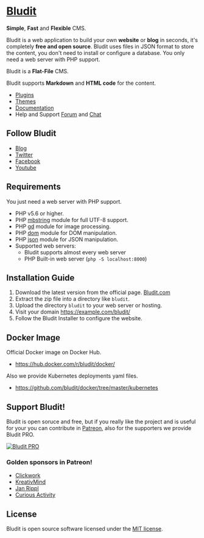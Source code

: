 [Bludit](https://www.bludit.com/)
================================
**Simple**, **Fast** and **Flexible** CMS.

Bludit is a web application to build your own **website** or **blog** in seconds, it's completely **free and open source**. Bludit uses files in JSON format to store the content, you don't need to install or configure a database. You only need a web server with PHP support.

Bludit is a **Flat-File** CMS.

Bludit supports **Markdown** and **HTML code** for the content.

- [Plugins](https://plugins.bludit.com)
- [Themes](https://themes.bludit.com)
- [Documentation](https://docs.bludit.com)
- Help and Support [Forum](https://forum.bludit.org) and [Chat](https://gitter.im/bludit/support)

Follow Bludit
---------------

- [Blog](https://blog.bludit.com)
- [Twitter](https://twitter.com/bludit)
- [Facebook](https://www.facebook.com/bluditcms)
- [Youtube](https://www.youtube.com/c/Bluditcms)

Requirements
------------

You just need a web server with PHP support.

- PHP v5.6 or higher.
- PHP [mbstring](http://php.net/manual/en/book.mbstring.php) module for full UTF-8 support.
- PHP [gd](http://php.net/manual/en/book.image.php) module for image processing.
- PHP [dom](http://php.net/manual/en/book.dom.php) module for DOM manipulation.
- PHP [json](http://php.net/manual/en/book.json.php) module for JSON manipulation.
- Supported web servers:
   * Bludit supports almost every web server
   * PHP Built-in web server (`php -S localhost:8000`)

Installation Guide
------------------

1. Download the latest version from the official page. [Bludit.com](https://www.bludit.com)
2. Extract the zip file into a directory like `bludit`.
3. Upload the directory `bludit` to your web server or hosting.
4. Visit your domain https://example.com/bludit/
5. Follow the Bludit Installer to configure the website.

Docker Image
------------
Official Docker image on Docker Hub.
- https://hub.docker.com/r/bludit/docker/

Also we provide Kubernetes deployments yaml files.
- https://github.com/bludit/docker/tree/master/kubernetes

Support Bludit!
-------
Bludit is open soruce and free, but if you really like the project and is useful for your you can contribute in [Patreon](https://www.patreon.com/bePatron?c=921115&rid=2458860), also for the supporters we provide Bludit PRO.

[![Bludit PRO](https://img.shields.io/badge/Bludit-PRO-blue.svg)](https://pro.bludit.com/)

### Golden sponsors in Patreon!

- <a href="https://www.patreon.com/clickwork" target="_blank">Clickwork</a>
- <a href="https://www.patreon.com/user/creators?u=10331784" target="_blank">KreativMind</a>
- <a href="https://www.patreon.com/user/creators?u=12261033" target="_blank">Jan Rippl</a>
- <a href="https://www.patreon.com/user/creators?u=28428918" target="_blank">Curious Activity</a>

License
-------
Bludit is open source software licensed under the [MIT license](https://tldrlegal.com/license/mit-license).
